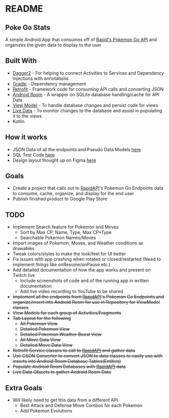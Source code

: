 # README
## Poke Go Stats
A simple Android App that consumes off of [Rapid's Pokemon Go API](https://rapidapi.com/brianiswu/api/pokemon-go1) and organizes the given data to display to the user

## Built With
* [Dagger2](https://dagger.dev/) - For helping to connect Activities to Services and Dependency Injections with annotations
* [Gradle](https://gradle.org/) - Dependency management
* [Retrofit](https://square.github.io/retrofit/) - Framework code for consuming API calls and converting JSON
* [Android Room](https://developer.android.com/topic/libraries/architecture/room) - A wrapper on SQLite database handling/cache for API Data
* [View Model](https://developer.android.com/topic/libraries/architecture/viewmodel) - To handle database changes and persist code for views
* [Live Data](https://developer.android.com/topic/libraries/architecture/livedata) - To monitor changes to the database and assist in populating it to the views
* Kotlin

## How it works
* JSON Data of all the endpoints and Pseudo Data Models [here](https://pastebin.com/UXTUaGDX)
* SQL Test Code [here](https://pastebin.com/j9iQZfRN)
* Design layout thought up on Figma [here](https://www.figma.com/file/YqNCemCw1D11ra9U2rWBj0/Poke-Go-Stats?node-id=0%3A1)

## Goals
* Create a project that calls out to [RapidAPI](https://rapidapi.com/brianiswu/api/pokemon-go1)'s Pokemon Go Endpoints data to consume, cache, organize, and display for the end user
* Publish finished product to Google Play Store

## TODO
* Implement Search feature for Pokemon and Moves
    * Sort by Max CP, Name, Type, Max CP+Type
    * Searchable Pokemon Names/Moves
* Import images of Pokemon, Moves, and Weather conditions as drawables
* Tweak colors/styles to make the look/feel for UI better
* Fix issues with app crashing when rotated or closed/restarted (Need to implement things like onResume/onPause etc.)
* Add detailed documentation of how the app works and present on Twitch live
    * Include screenshots of code and of the running app in written documentation
    * Add live video recording to YouTube to be shared
* ~~Implement all the endpoints from [RapidAPI](https://rapidapi.com/brianiswu/api/pokemon-go1)'s Pokemon Go Endpoints and organize/insert into Android Room for use in Repository for ViewModel classes~~
* ~~View Models for each group of Activities/Fragments~~
* ~~Tab Layout for the following~~
    * ~~All Pokemon View~~
    * ~~Detailed Pokemon View~~
    * ~~Detailed Pokemon Weather Boost View~~
    * ~~All Move Data View~~
    * ~~Detailed Move Data View~~
* ~~Retrofit Service classes to call to [RapidAPI](https://rapidapi.com/brianiswu/api/pokemon-go1) and gather data~~
* ~~Use GSON Converter to convert JSON to data classes to easily use with inserts into Android Room Database Tables(Entities)~~
* ~~Populate Android Room Databases with [RapidAPI](https://rapidapi.com/brianiswu/api/pokemon-go1) data~~
* ~~Live Data Objects to gather Android Room Data~~

## Extra Goals
* Will likely need to get this data from a different API
    * Best Attack and Defense Move Combos for each Pokemon
    * Add Pokemon Evolutions
